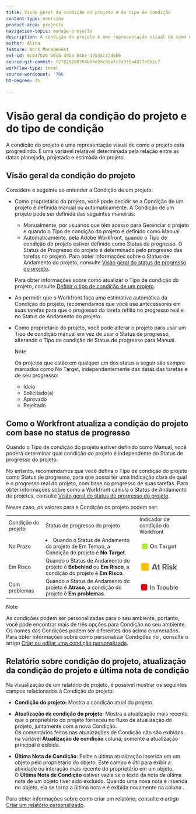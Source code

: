 ```yaml
---
title: Visão geral da condição do projeto e do tipo de condição
content-type: overview
product-area: projects
navigation-topic: manage-projects
description: A condição do projeto é uma representação visual de como o projeto está progredindo. É uma variável relatável determinada pela relação entre as datas planejada, projetada e estimada do projeto.
author: Alina
feature: Work Management
exl-id: 0c847b26-b0cb-49bb-84be-32534c72d5b6
source-git-commit: f2f825280204b56d2dc85efc7a315a4377e551c7
workflow-type: tm+mt
source-wordcount: '706'
ht-degree: 1%

---
```


# Visão geral da condição do projeto e do tipo de condição

A condição do projeto é uma representação visual de como o projeto está progredindo. É uma variável relatável determinada pela relação entre as datas planejada, projetada e estimada do projeto.

## Visão geral da condição do projeto

Considere o seguinte ao entender a Condição de um projeto:

* Como proprietário do projeto, você pode decidir se a Condição de um projeto é definida manual ou automaticamente. A Condição de um projeto pode ser definida das seguintes maneiras:

   * Manualmente, por usuários que têm acesso para Gerenciar o projeto e quando o Tipo de condição do projeto é definido como Manual.
   * Automaticamente, pela Adobe Workfront, quando o Tipo de condição do projeto estiver definido como Status de progresso. O Status de Progresso do projeto é determinado pelo progresso das tarefas no projeto. Para obter informações sobre o Status de Andamento do projeto, consulte [Visão geral do status de progresso do projeto](../../../manage-work/projects/planning-a-project/project-progress-status.md).

   Para obter informações sobre como atualizar o Tipo de condição do projeto, consulte [Definir o tipo de condição de um projeto](../../../manage-work/projects/manage-projects/set-condition-type-for-project.md).

* Ao permitir que o Workfront faça uma estimativa automática da Condição do projeto, recomendamos que você use antecessores em suas tarefas para que o progresso da tarefa reflita no progresso real e no Status de Andamento do projeto.
* Como proprietário do projeto, você pode alterar o projeto para usar um Tipo de condição manual em vez de usar o Status de progresso, alterando o Tipo de condição de Status de progresso para Manual.

   >[!NOTE]
   >
   >Os projetos que estão em qualquer um dos status a seguir são sempre marcados como No Target, independentemente das datas das tarefas e de seu progresso:
   >
   >* Ideia
   >* Solicitado(a)
   >* Aprovado
   >* Rejeitado


<!--
<div data-mc-conditions="QuicksilverOrClassic.Draft mode">
<h2>Set the Condition Type for a project</h2>
<p data-mc-conditions="QuicksilverOrClassic.Draft mode">(NOTE: drafted here and moved it to a separate article: /Content/Manage work/Projects/Manage projects/set-condition-type-for-project.htm)</p>
<ol>
<li value="1">Go to the project for which you want to update the Condition Type. </li>
<li value="2"> <p>  Click the <strong>More</strong> menu <img src="assets/qs-more-menu.png"> to the right of the project name, then click <strong>Edit</strong>.  <br> </p> </li>
<li value="3">In the <strong>Condition Type</strong> field, choose one of the following:
<ul>
<li><p><strong>Manual:</strong> The project owner sets the Condition on the project manually.</p><p data-mc-conditions="QuicksilverOrClassic.Quicksilver">In this case, the project owner can update the Condition of the project in the project header, or the Project Details section. </p></li>
<li><p><strong>Progress Status:</strong> Workfront sets the Condition based on the Progress Status of the project. <br></p></li>
</ul></li>
<li value="4">Click <strong>Save Changes</strong>. </li>
</ol>
</div>
-->

## Como o Workfront atualiza a condição do projeto com base no status de progresso

Quando o Tipo de condição do projeto estiver definido como Manual, você poderá determinar qual condição do projeto é independente do Status de progresso do projeto.

No entanto, recomendamos que você defina o Tipo de condição do projeto como Status de progresso, para que possa ter uma indicação clara de qual é o progresso real do projeto, com base no progresso de suas tarefas. Para obter informações sobre como a Workfront calcula o Status de Andamento de projetos, consulte [Visão geral do status de progresso do projeto](../../../manage-work/projects/planning-a-project/project-progress-status.md).

Nesse caso, os valores para a Condição do projeto podem ser:

<table style="table-layout:auto"> 
 <col> 
 <col> 
 <col> 
 <col> 
 <tbody> 
  <tr> 
   <td>Condição do projeto</td> 
   <td>Status de progresso do projeto</td> 
   <td>Indicador de condição do Workfront</td> 
   <td> </td> 
  </tr> 
  <tr> 
   <td>No Prazo</td> 
   <td> <li>Quando o Status de Andamento do projeto de Em Tempo, a Condição do projeto é <strong>No Target</strong>.</li> </td> 
   <td> <img src="assets/on-target-condition-icon.png"> </td> 
   <td> </td> 
  </tr> 
  <tr> 
   <td>Em Risco</td> 
   <td>Quando o Status de Andamento do projeto é <strong>Bebehind</strong> ou <strong>Em Risco</strong>, a condição do projeto é <strong>Em Risco</strong>.</td> 
   <td> <img src="assets/at-risk-project-condition-icon.png"> </td> 
   <td> </td> 
  </tr> 
  <tr> 
   <td>Com problemas</td> 
   <td>Quando o Status de Andamento do projeto é <strong>Atraso</strong>, a condição do projeto é <strong>Em problemas</strong>. </td> 
   <td> <img src="assets/in-trouble-project-condition-icon.png"> </td> 
   <td> </td> 
  </tr> 
 </tbody> 
</table>

>[!NOTE]
>
>As condições podem ser personalizadas para o seu ambiente, portanto, você pode encontrar mais de três opções para Condição no seu ambiente. Os nomes das Condições podem ser diferentes dos acima enumerados. Para obter informações sobre como personalizar Condições no , consulte o artigo [Criar ou editar uma condição personalizada](../../../administration-and-setup/customize-workfront/create-manage-custom-conditions/create-edit-custom-conditions.md).

## Relatório sobre condição do projeto, atualização da condição do projeto e última nota de condição

Na visualização de um relatório de projeto, é possível mostrar os seguintes campos relacionados à Condição do projeto:

* **Condição do projeto:** Mostra a condição atual do projeto.
* **Atualização da condição do projeto**: Mostra a atualização mais recente que o proprietário do projeto forneceu no fluxo de atualização do projeto, juntamente com a nova Condição.\
   Os comentários feitos nas atualizações de Condição não são exibidos na variável **Atualização de condição** coluna; somente a atualização principal é exibida.

* **Última Nota de Condição**: Exibe a última atualização inserida em um objeto pelo proprietário do objeto. Este campo é útil para exibir a atividade ou interação mais recente do proprietário em um objeto.\
   O **Última Nota de Condição** estiver vazia se o texto da nota da última nota de um objeto tiver sido excluído. Quando uma nova nota é inserida no objeto, ela se torna a última nota e é exibida novamente na coluna .

Para obter informações sobre como criar um relatório, consulte o artigo [Criar um relatório personalizado](../../../reports-and-dashboards/reports/creating-and-managing-reports/create-custom-report.md).
